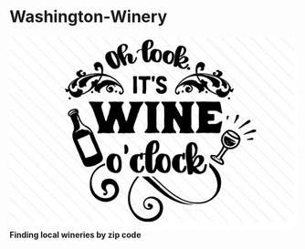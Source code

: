 # Washington-Winery

![Winery](Oh-look-its-wine-o-clock-1.jpg)
**Finding local wineries by zip code**

